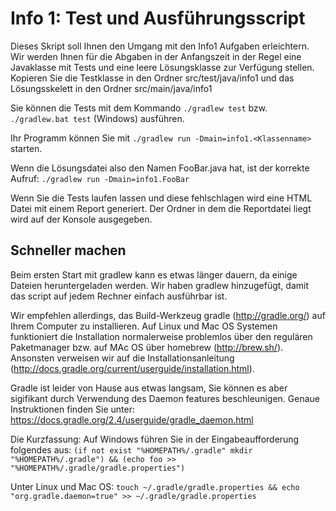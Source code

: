 # Info 1: Test und Ausführungsscript

Dieses Skript soll Ihnen den Umgang mit den Info1 Aufgaben erleichtern. Wir werden Ihnen für die Abgaben in der Anfangszeit in der Regel eine Javaklasse mit Tests und eine leere Lösungsklasse  zur Verfügung stellen. Kopieren Sie die Testklasse in den Ordner src/test/java/info1 und das Lösungsskelett in den Ordner src/main/java/info1

Sie können die Tests mit dem Kommando ```./gradlew test``` bzw. ```./gradlew.bat test``` (Windows) ausführen.

Ihr Programm können Sie mit  ```./gradlew run -Dmain=info1.<Klassenname>``` starten.

Wenn die Lösungsdatei also den Namen FooBar.java hat, ist der korrekte Aufruf: 
```./gradlew run -Dmain=info1.FooBar```

Wenn Sie die Tests laufen lassen und diese fehlschlagen wird eine HTML Datei mit einem Report generiert. Der Ordner in dem die Reportdatei liegt wird auf der Konsole ausgegeben.

## Schneller machen
Beim ersten Start mit gradlew kann es etwas länger dauern, da einige Dateien heruntergeladen werden. Wir haben gradlew hinzugefügt, damit das script auf jedem Rechner einfach ausführbar ist.  
 
Wir empfehlen allerdings, das Build-Werkzeug gradle (http://gradle.org/) auf Ihrem Computer zu installieren. Auf Linux und Mac OS Systemen funktioniert die Installation normalerweise problemlos über den regulären Paketmanager bzw.  auf MAc OS über homebrew (http://brew.sh/). Ansonsten verweisen wir auf die Installationsanleitung (http://docs.gradle.org/current/userguide/installation.html).

Gradle ist leider von Hause aus etwas langsam, Sie können es aber sigifikant durch Verwendung des Daemon features beschleunigen. Genaue Instruktionen finden Sie unter: https://docs.gradle.org/2.4/userguide/gradle_daemon.html

Die Kurzfassung:
Auf Windows führen Sie in der Eingabeaufforderung folgendes aus:
```(if not exist "%HOMEPATH%/.gradle" mkdir "%HOMEPATH%/.gradle") && (echo foo >> "%HOMEPATH%/.gradle/gradle.properties")```

Unter Linux und Mac OS:
```touch ~/.gradle/gradle.properties && echo "org.gradle.daemon=true" >> ~/.gradle/gradle.properties```




